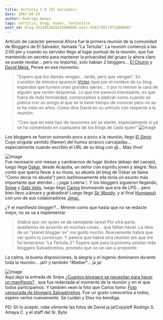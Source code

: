 ```yaml
---
title: Tertulia 1.0 (El Salvador)
date: 2007-04-20
author: Rodrigo Amaya
tags: tertulia, blog, humor, fantastico
post_id: blog-3515952828243908885.post-4541798179714006967
---
```


Articulo de carácter personal Ahora fue la primera reunión de la comunidad de Bloggers de El Salvador, llamada "La Tertulia". La reunión comenzó a las 2:00 pm y cuando su servidor llego al lugar puntual de la reunión, que fue mantenido en secreto para mantener la privacidad del grupo (y ahora claro se puede revelar... pero no importa), solo habían 2 bloggers... [El Churro](https://churropolis.org/) y [David Mejia.](https://www.damr.net/blog/) Pensé en ese momento:
> "Espero que los demás vengan... tarde, pero que
> vengan".
En cuestión de minutos apareció [Victor](https://altahoradelanoche.blogspot.com/) (que por el nombre de su blog, esperaba que tuviera unas grandes ojeras... o por lo menos la cara de alguien que recién despierta). Lo que me pareció interesante, es que fuera de toda formalidad, comenzamos a platicar como cuando se platica con un amigo al que se le tiene tiempo de conocer pero no se le ha visto en años. Como dice David en su articulo con respecto a la reunión:

> "Creo que en este tipo de reuniones así se siente,
> especialmente si ya se ha comentado en cualquiera de los blogs de cada quien"
![image](https://bp0.blogger.com/_ayvorITawE4/RiuB3lLpwgI/AAAAAAAAASE/WfEmrEsMTmA/s400/En+el+principio+eramos+4.jpg)    

Los bloggers se fueron sumando poco a poco a la reunión, llego [El Simio](https://elsimio.blogspot.com/) Cuyo singular sentido (flamer) del humor arranco carcajadas... especialmente cuando escribió el URL de su blog con @... Mas Vivo!

![image](https://bp0.blogger.com/_ayvorITawE4/RiuCKlLpwhI/AAAAAAAAASM/oo3eVG0uWfI/s400/cuando+nos+movimos.jpg)    
Fue necesario unir mesas y cambiarnos de lugar (todos debajo del canopi), luego llega [Oskar](https://comodecialaabuela.blogspot.com/), desde Acajutla, un señor con espíritu joven y alegre. Nos contó que quería llevar a su musa, su abuela (el blog de Oskar se llama "Como decía mi abuela") pero lastimosamente ella tenia un asunto más importante que atender... ¡ jugar Lotería !. Y los bloggers siguieron llegando, [Snipe](https://snipedia.blogspot.com/) y [Gabi Velis](https://gabivelis.blogspot.com/), luego llego [Carlos](https://ysfp.org/) bromeando que era de LPG... pero bien llevo ¡cámara y grabadora! Luego llego [Sir Woody](https://teotihua.org/blog), y al final [Hunnapuh](https://hunnapuh.blogcindario.com/) con uno de sus colaboradores [Jjmar.](https://hunnapuh.blogcindario.com/)

¿Y el manifiesto blogger?... Mmmm como que hasta que no se redacte mejor, no se va a implementar

> ¡Habrá que ver quien se da semejante
> tarea!
Por otra parte, quedamos de acuerdo en muchas cosas... que faltan hacer. La idea de un "planet blogger sv" me gusto mucho. Nuevamente habrá que ver quien lo construye. Y parece que habrá otra reunión (es que me fui temprano) “La Tertulia 2”. Espero que para la próxima asistan más bloggers Salvadoreños, prometo que no se van a arrepentir.

La calma, la buena disposiciones, la alegría y el ingenio dominaron durante toda la reunión... ¡ah! y también "#beber"... ja ja!

![image](https://bp2.blogger.com/_ayvorITawE4/RiuCaFLpwiI/AAAAAAAAASU/Ryp4a2LZQQE/s400/los+bloggers.jpg)    
Aquí dejo la entrada de Snipe [¿Cuantos bloggers se necesitan para hacer un manifiesto?](https://snipedia.blogspot.com/2007/04/la-tertulia-v10-un-xito.html) , que fue redactada al momento de la reunión y en el que todos participamos. Y también vean la foto que Carlos tomo: [Foto censurada de bloggers Salvadoreños](https://ysfp.org/2007/04/22/reunion-blogger-y-llego-el-dia-5/). Fue un gusto conocerlos a todos, espero verlos nuevamente. Se cuidan y Dios los bendiga.

PD: Si! lo acepto, robe vilmente las fotos de David ja ja!Copyleft Rodrigo S. Amaya C. y el staff del Sr. Byte